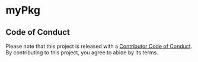 # myPkg

<!-- badges: start -->
<!-- badges: end -->

## Code of Conduct

Please note that this project is released with a
[Contributor Code of
Conduct](http://bioconductor.org/about/code-of-conduct/). By
contributing to this project, you agree to abide by its terms.
